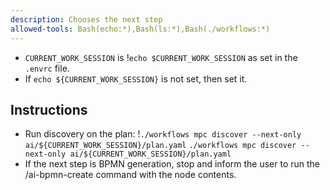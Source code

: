 ```yaml
---
description: Chooses the next step
allowed-tools: Bash(echo:*),Bash(ls:*),Bash(./workflows:*)
---
```

- `CURRENT_WORK_SESSION` is !`echo $CURRENT_WORK_SESSION` as set in the `.envrc` file.
- If `echo ${CURRENT_WORK_SESSION}` is not set, then set it.

## Instructions
- Run discovery on the plan: !`./workflows mpc discover --next-only ai/${CURRENT_WORK_SESSION}/plan.yaml` `./workflows mpc discover --next-only ai/${CURRENT_WORK_SESSION}/plan.yaml`
- If the next step is BPMN generation, stop and inform the user to run the /ai-bpmn-create command with the node contents.
